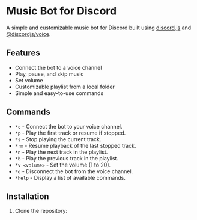 # Music Bot for Discord

A simple and customizable music bot for Discord built using [discord.js](https://discord.js.org/) and [@discordjs/voice](https://www.npmjs.com/package/@discordjs/voice).

## Features
- Connect the bot to a voice channel
- Play, pause, and skip music
- Set volume
- Customizable playlist from a local folder
- Simple and easy-to-use commands

## Commands
- `*c` - Connect the bot to your voice channel.
- `*p` - Play the first track or resume if stopped.
- `*s` - Stop playing the current track.
- `*rm` - Resume playback of the last stopped track.
- `*n` - Play the next track in the playlist.
- `*b` - Play the previous track in the playlist.
- `*v <volume>` - Set the volume (1 to 20).
- `*d` - Disconnect the bot from the voice channel.
- `*help` - Display a list of available commands.

## Installation

1. Clone the repository:
